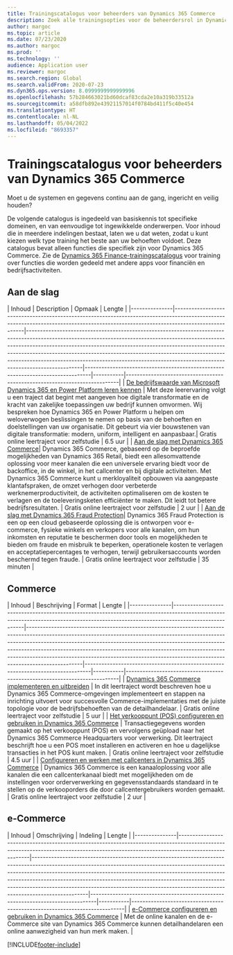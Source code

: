 ```yaml
---
title: Trainingscatalogus voor beheerders van Dynamics 365 Commerce
description: Zoek alle trainingsopties voor de beheerdersrol in Dynamics 365 Commerce.
author: margoc
ms.topic: article
ms.date: 07/23/2020
ms.author: margoc
ms.prod: ''
ms.technology: ''
audience: Application user
ms.reviewer: margoc
ms.search.region: Global
ms.search.validFrom: 2020-07-23
ms.dyn365.ops.version: 8.0999999999999996
ms.openlocfilehash: 57b284663021bd60dcaf83cda2e10a319b33512a
ms.sourcegitcommit: a58dfb892e43921157014f0784bd411f5c40e454
ms.translationtype: HT
ms.contentlocale: nl-NL
ms.lasthandoff: 05/04/2022
ms.locfileid: "8693357"
---
```

# <a name="learning-catalog-for-dynamics-365-commerce-administrators"></a>Trainingscatalogus voor beheerders van Dynamics 365 Commerce

Moet u de systemen en gegevens continu aan de gang, ingericht en veilig houden?

De volgende catalogus is ingedeeld van basiskennis tot specifieke domeinen, en van eenvoudige tot ingewikkelde onderwerpen. Voor inhoud die in meerdere indelingen bestaat, laten we u dat weten, zodat u kunt kiezen welk type training het beste aan uw behoeften voldoet. Deze catalogus bevat alleen functies die specifiek zijn voor Dynamics 365 Commerce. Zie de [Dynamics 365 Finance-trainingscatalogus](../../finance/get-started/learning-catalog-administrator.md) voor training over functies die worden gedeeld met andere apps voor financiën en bedrijfsactiviteiten.

## <a name="get-started"></a>Aan de slag<a name="get-started"></a>

| Inhoud  | Description  | Opmaak  | Lengte    |
|---------------|------------------------------------------------------------------------------------------------------------------------------------------------------------------------------------|--------------------------------------------------------------------------------------------------------------------------------------------------------------------------------------------------------------------------------------------------------------------------------------------------------------------------------------------------------------------------------------------------------------------------|--------------------------------------------------------------------------------|-----------|---------------------------------------------------------------------------|
| [De bedrijfswaarde van Microsoft Dynamics 365 en Power Platform leren kennen](/learn/paths/learn-business-value-of-dynamics-365-and-power-platform/)   | Met deze leerervaring volgt u een traject dat begint met aangeven hoe digitale transformatie en de kracht van zakelijke toepassingen uw bedrijf kunnen omvormen. Wij bespreken hoe Dynamics 365 en Power Platform u helpen om weloverwogen beslissingen te nemen op basis van de behoeften en doelstellingen van uw organisatie. Dit gebeurt via vier bouwstenen van digitale transformatie: modern, uniform, intelligent en aanpasbaar.| Gratis online leertraject voor zelfstudie | 6.5 uur |
| [Aan de slag met Dynamics 365 Commerce](/learn/paths/get-started-dynamics-365-commerce/)| Dynamics 365 Commerce, gebaseerd op de beproefde mogelijkheden van Dynamics 365 Retail, biedt een allesomvattende oplossing voor meer kanalen die een universele ervaring biedt voor de backoffice, in de winkel, in het callcenter en bij digitale activiteiten. Met Dynamics 365 Commerce kunt u merkloyaliteit opbouwen via aangepaste klantafspraken, de omzet verhogen door verbeterde werknemerproductiviteit, de activiteiten optimaliseren om de kosten te verlagen en de toeleveringsketen efficiënter te maken. Dit leidt tot betere bedrijfsresultaten. | Gratis online leertraject voor zelfstudie | 2 uur   |
| [Aan de slag met Dynamics 365 Fraud Protection](/learn/modules/get-started-fraud-protection/)| Dynamics 365 Fraud Protection is een op een cloud gebaseerde oplossing die is ontworpen voor e-commerce, fysieke winkels en verkopers voor alle kanalen, om hun inkomsten en reputatie te beschermen door tools en mogelijkheden te bieden om fraude en misbruik te beperken, operationele kosten te verlagen en acceptatiepercentages te verhogen, terwijl gebruikersaccounts worden beschermd tegen fraude. | Gratis online leertraject voor zelfstudie | 35 minuten |

## <a name="commerce"></a>Commerce<a name="commerce"></a>

| Inhoud  | Beschrijving  | Format  | Lengte    |
|---------------|------------------------------------------------------------------------------------------------------------------------------------------------------------------------------------|--------------------------------------------------------------------------------------------------------------------------------------------------------------------------------------------------------------------------------------------------------------------------------------------------------------------------------------------------------------------------------------------------------------------------|--------------------------------------------------------------------------------|-----------|---------------------------------------------------------------------------|
| [Dynamics 365 Commerce implementeren en uitbreiden](/learn/paths/deploy-dynamics-365-commerce/) | In dit leertraject wordt beschreven hoe u Dynamics 365 Commerce-omgevingen implementeert en stappen na inrichting uitvoert voor succesvolle Commerce-implementaties met de juiste topologie voor de bedrijfsbehoeften van de detailhandelaar. | Gratis online leertraject voor zelfstudie | 5 uur   |
| [Het verkooppunt (POS) configureren en gebruiken in Dynamics 365 Commerce](/learn/paths/configure-use-pos-commerce/)         | Transactiegegevens worden gemaakt op het verkooppunt (POS) en vervolgens geüpload naar het Dynamics 365 Commerce Headquarters voor verwerking. Dit leertraject beschrijft hoe u een POS moet installeren en activeren en hoe u dagelijkse transacties in het POS kunt maken. | Gratis online leertraject voor zelfstudie | 4.5 uur |
| [Configureren en werken met callcenters in Dynamics 365 Commerce](/learn/paths/configure-work-call-centers-commerce/) | Dynamics 365 Commerce is een kanaaloplossing voor alle kanalen die een callcenterkanaal biedt met mogelijkheden om de instellingen voor orderverwerking en gegevensstandaards standaard in te stellen op de verkooporders die door callcentergebruikers worden gemaakt.                                  | Gratis online leertraject voor zelfstudie | 2 uur   |

## <a name="e-commerce"></a>e-Commerce<a name="e-commerce"></a>

| Inhoud  | Omschrijving  | Indeling  | Lengte    |
|---------------|------------------------------------------------------------------------------------------------------------------------------------------------------------------------------------|--------------------------------------------------------------------------------------------------------------------------------------------------------------------------------------------------------------------------------------------------------------------------------------------------------------------------------------------------------------------------------------------------------------------------|--------------------------------------------------------------------------------|-----------|---------------------------------------------------------------------------|
| [e-Commerce configureren en gebruiken in Dynamics 365 Commerce](/learn/paths/configure-work-e-commerce/)              | Met de online kanalen en de e-Commerce site van Dynamics 365 Commerce kunnen detailhandelaren een online aanwezigheid van hun merk maken. |


[!INCLUDE[footer-include](../../includes/footer-banner.md)]
